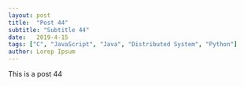 ```yaml
---
layout: post
title:  "Post 44"
subtitle: "Subtitle 44"
date:   2019-4-15
tags: ["C", "JavaScript", "Java", "Distributed System", "Python"]
author: Lorep Ipsum
---
```

This is a post 44
